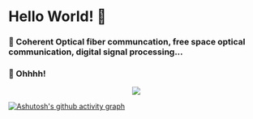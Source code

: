 # Hello World! 👋
### 🔭 Coherent Optical fiber communcation, free space optical communication, digital signal processing...
### 🤔 Ohhhh! 
<div align="center"> <img src="https://github-profile-trophy.vercel.app/?username=whisperil" /> </div>

[![Ashutosh's github activity graph](https://github-readme-activity-graph.vercel.app/graph?username=whisperil&theme=xcode)](https://github.com/ashutosh00710/github-readme-activity-graph)
 
<!--
**whisperil/whisperil** is a ✨ _special_ ✨ repository because its `README.md` (this file) appears on your GitHub profile.

🔭 I’m currently working on ...
- 🌱 I’m currently learning ...
- 👯 I’m looking to collaborate on ...
- 🤔 I’m looking for help with ...
- 💬 Ask me about ...
- 📫 How to reach me: ...
- 😄 Pronouns: ...
- ⚡ Fun fact: ...
-->
